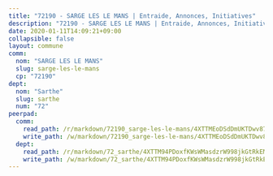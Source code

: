 ```yaml
---
title: "72190 - SARGE LES LE MANS | Entraide, Annonces, Initiatives"
description: "72190 - SARGE LES LE MANS | Entraide, Annonces, Initiatives"
date: 2020-01-11T14:09:21+09:00
collapsible: false
layout: commune
comm:
  nom: "SARGE LES LE MANS"
  slug: sarge-les-le-mans
  cp: "72190"
dept:
  nom: "Sarthe"
  slug: sarthe
  num: "72"
peerpad:
  comm:
    read_path: /r/markdown/72190_sarge-les-le-mans/4XTTMEoDSdDmUKTDwv87vcdvcT3rmdEPGscijjRVfQHnFAWL1
    write_path: /w/markdown/72190_sarge-les-le-mans/4XTTMEoDSdDmUKTDwv87vcdvcT3rmdEPGscijjRVfQHnFAWL1-K3TgUKMRBwWy2vMz7NyZidvES47JQBPPWuEJSFWFoVEFxZThTHbfMRwEBbBpwUbv9suAdzzcSbXfQZQKfJrpPeQwDx9sVHpBLaFXzKF1T8A1bJXVrtxcVAsZxZAhsinV5d4QyoN1
  dept:
    read_path: /r/markdown/72_sarthe/4XTTM94PDoxfKWsWMasdzrW998jkGtRkEM3CSUC42xSpuJKZ5
    write_path: /w/markdown/72_sarthe/4XTTM94PDoxfKWsWMasdzrW998jkGtRkEM3CSUC42xSpuJKZ5-K3TgTpjFyG67yVeuXvSAfSYzY4Yx2FMtDhgpv5HM2EDBJRVMn95z33xx4XjRNYNVaVsBPQ1t4pG9MoyNqwTqa8mcnEUB8rK4BMVbvUhCtGWCPSFnDCaT8GJTyimDgsCirLN3zswh
---
```


